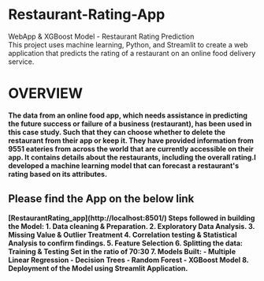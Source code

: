 # Restaurant-Rating-App
WebApp &amp; XGBoost Model - Restaurant Rating Prediction  
This project uses machine learning, Python, and Streamlit to create a web application that predicts the rating of a restaurant on an online food delivery service.

<h1>OVERVIEW</h1>
<b>
The data from an online food app, which needs assistance in predicting the future success or failure of a business (restaurant), has been used in this case study. Such that they can choose whether to delete the restaurant from their app or keep it. They have provided information from 9551 eateries from across the world that are currently accessible on their app. It contains details about the restaurants, including the overall rating.I developed a machine learning model that can forecast a restaurant's rating based on its attributes.

 <h2> Please find the App on the below link </h2>
 [RestaurantRating_app](http://localhost:8501/)
Steps followed in building the Model:
1. Data cleaning & Preparation.
2. Exploratory Data Analysis.
3. Missing Value & Outlier Treatment
4. Correlation testing & Statistical Analysis to confirm findings.
5. Feature Selection
6. Splitting the data: Training & Testing Set in the ratio of 70:30
7. Models Built:
  - Multiple Linear Regression 
  - Decision Trees
  - Random Forest 
  - XGBoost Model
8. Deployment of the Model using Streamlit Application.

</b>



